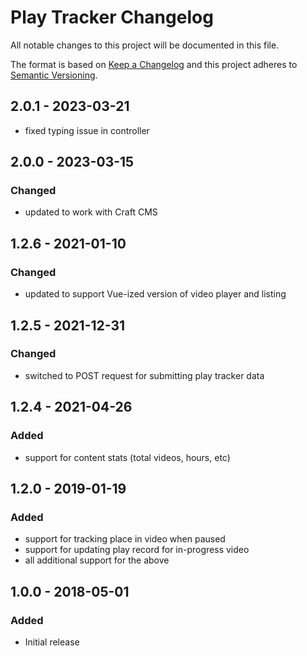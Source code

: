 # Play Tracker Changelog

All notable changes to this project will be documented in this file.

The format is based on [Keep a Changelog](http://keepachangelog.com/) and this project adheres to [Semantic Versioning](http://semver.org/).

## 2.0.1 - 2023-03-21
- fixed typing issue in controller

## 2.0.0 - 2023-03-15
### Changed
- updated to work with Craft CMS

## 1.2.6 - 2021-01-10
### Changed
- updated to support Vue-ized version of video player and listing

## 1.2.5 - 2021-12-31
### Changed
- switched to POST request for submitting play tracker data

## 1.2.4 - 2021-04-26
### Added
- support for content stats (total videos, hours, etc)

## 1.2.0 - 2019-01-19
### Added
- support for tracking place in video when paused
- support for updating play record for in-progress video
- all additional support for the above
 
## 1.0.0 - 2018-05-01
### Added
- Initial release
